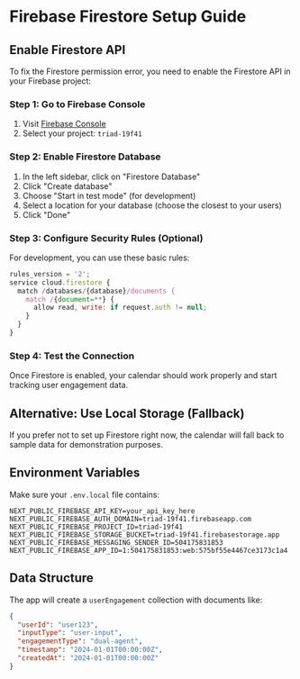 # Firebase Firestore Setup Guide

## Enable Firestore API

To fix the Firestore permission error, you need to enable the Firestore API in your Firebase project:

### Step 1: Go to Firebase Console
1. Visit [Firebase Console](https://console.firebase.google.com/)
2. Select your project: `triad-19f41`

### Step 2: Enable Firestore Database
1. In the left sidebar, click on "Firestore Database"
2. Click "Create database"
3. Choose "Start in test mode" (for development)
4. Select a location for your database (choose the closest to your users)
5. Click "Done"

### Step 3: Configure Security Rules (Optional)
For development, you can use these basic rules:

```javascript
rules_version = '2';
service cloud.firestore {
  match /databases/{database}/documents {
    match /{document=**} {
      allow read, write: if request.auth != null;
    }
  }
}
```

### Step 4: Test the Connection
Once Firestore is enabled, your calendar should work properly and start tracking user engagement data.

## Alternative: Use Local Storage (Fallback)

If you prefer not to set up Firestore right now, the calendar will fall back to sample data for demonstration purposes.

## Environment Variables

Make sure your `.env.local` file contains:

```env
NEXT_PUBLIC_FIREBASE_API_KEY=your_api_key_here
NEXT_PUBLIC_FIREBASE_AUTH_DOMAIN=triad-19f41.firebaseapp.com
NEXT_PUBLIC_FIREBASE_PROJECT_ID=triad-19f41
NEXT_PUBLIC_FIREBASE_STORAGE_BUCKET=triad-19f41.firebasestorage.app
NEXT_PUBLIC_FIREBASE_MESSAGING_SENDER_ID=504175831853
NEXT_PUBLIC_FIREBASE_APP_ID=1:504175831853:web:575bf55e4467ce3173c1a4
```

## Data Structure

The app will create a `userEngagement` collection with documents like:

```json
{
  "userId": "user123",
  "inputType": "user-input",
  "engagementType": "dual-agent",
  "timestamp": "2024-01-01T00:00:00Z",
  "createdAt": "2024-01-01T00:00:00Z"
}
```
